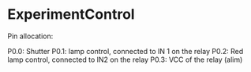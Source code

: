 # ExperimentControl

Pin allocation:

P0.0: Shutter
P0.1: lamp control, connected to IN 1 on the relay
P0.2: Red lamp control, connected to IN2 on the relay
P0.3: VCC of the relay (alim) 